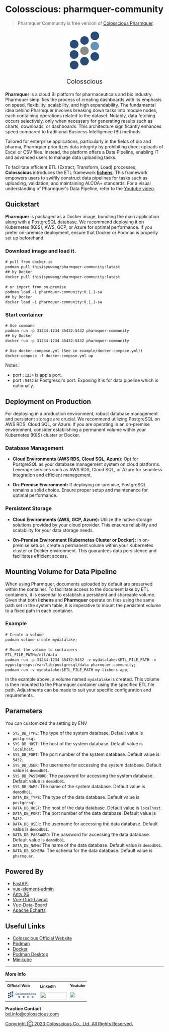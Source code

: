 # Colosscious: pharmquer-community
> Pharmquer Community is free version of [Colosscious Pharmquer](https://www.colosscious.com).  
<div align="center">
<img src="assets/img/colosscious-logo.svg" style="width:128px;"/>
<p style="align:center;font-size:20px" align="center">Colosscious</p>
</div> 

**Pharmquer** is a cloud BI platform for pharmaceuticals and bio industry. 
Pharmquer simplifies the process of creating dashboards with its emphasis on speed, flexibility, scalability, and high expandability. The fundamental idea behind Pharmquer involves breaking down tasks into module nodes, each containing operations related to the dataset. Notably, data fetching occurs selectively, only when necessary for generating results such as charts, downloads, or dashboards. This architecture significantly enhances speed compared to traditional Business Intelligence (BI) methods.

Tailored for enterprise applications, particularly in the fields of bio and pharma, Pharmquer prioritizes data integrity by prohibiting direct uploads of Excel or CSV files. Instead, the platform offers a Data Pipeline, enabling IT and advanced users to manage data uploading tasks.

To facilitate efficient ETL (Extract, Transform, Load) processes, **Colosscious** introduces the ETL framework **[lichens](https://github.com/thisishugow/lichens)**. This framework empowers users to swiftly construct data pipelines for tasks such as uploading, validation, and maintaining ALCOA+ standards. For a visual understanding of Pharmquer's Data Pipeline, refer to the [Youtube video](https://youtu.be/5I82Ajo9d8s?feature=shared).



## Quickstart
**Pharmquer** is packaged as a Docker image, bundling the main application along with a PostgreSQL database. We recommend deploying it on Kubernetes (K8S), AWS, GCP, or Azure for optimal performance. If you prefer on-premise deployment, ensure that Docker or Podman is properly set up beforehand.

### Download image and load it. 
```shell
# pull from docker.io
podman pull thisisyuwang/pharmquer-community:latest
## by Docker
docker pull thisisyuwang/pharmquer-community:latest

# or import from on-premise
podman load -i pharmquer-community:0.1.1-sa
## by Docker
docker load -i pharmquer-community:0.1.1-sa
```

### Start container
```shell
# Use command 
podman run -p 31234:1234 35432:5432 pharmquer-community
## by Docker
docker run -p 31234:1234 35432:5432 pharmquer-community

# Use docker-compose.yml (See in example/docker-compose.yml))
docker-compose -f docker-compose.yml up 
```  
Notes: 
- port `:1234` is app's port. 
- port `:5432` is Postgresql's port. Exposing it is for data pipeline which is optionally.

## Deployment on Production 

For deploying in a production environment, robust database management and persistent storage are crucial. We recommend utilizing PostgreSQL on AWS RDS, Cloud SQL, or Azure. If you are operating in an on-premise environment, consider establishing a permanent volume within your Kubernetes (K8S) cluster or Docker.

### Database Management

- **Cloud Environments (AWS RDS, Cloud SQL, Azure):** Opt for PostgreSQL as your database management system on cloud platforms. Leverage services such as AWS RDS, Cloud SQL, or Azure for seamless integration and efficient management.

- **On-Premise Environment:** If deploying on-premise, PostgreSQL remains a solid choice. Ensure proper setup and maintenance for optimal performance.

### Persistent Storage

- **Cloud Environments (AWS, GCP, Azure):** Utilize the native storage solutions provided by your cloud provider. This ensures reliability and scalability for your data storage needs.

- **On-Premise Environment (Kubernetes Cluster or Docker):** In on-premise setups, create a permanent volume within your Kubernetes cluster or Docker environment. This guarantees data persistence and facilitates efficient access.
  
## Mounting Volume for Data Pipeline
When using Pharmquer, documents uploaded by default are preserved within the container. To facilitate access to the document lake by ETL containers, it is essential to establish a persistent and shareable volume. Given that both **lichens** and **Pharmquer** operate on files using the same path set in the system table, it is imperative to mount the persistent volume to a fixed path in each container.  
### Example 
```shell 
# Create a volume
podman volume create mydatalake;

# Mount the volume to containers
ETL_FILE_PATH=/etl/data
podman run -p 31234:1234 35432:5432 -v mydatalake:$ETL_FILE_PATH -v mypostgrespv:/var/lib/postgresql/data pharmquer-community;  
podman run -v mydatalake:$ETL_FILE_PATH my-lichens-app;  
```
In the example above, a volume named `mydatalake` is created. This volume is then mounted to the Pharmquer container using the specified ETL file path. Adjustments can be made to suit your specific configuration and requirements.

## Parameters
You can customized the setting by ENV   
- `SYS_DB_TYPE`: The type of the system database. Default value is `postgresql`.  
- `SYS_DB_HOST`: The host of the system database. Default value is `localhost`.  
- `SYS_DB_PORT`: The port number of the system database. Default value is `5432`.  
- `SYS_DB_USER`: The username for accessing the system database. Default value is `demodb01`.  
- `SYS_DB_PASSWORD`: The password for accessing the system database. Default value is `demodb01`.  
- `SYS_DB_NAME`: The name of the system database. Default value is `demodb01`.  
- `DATA_DB_TYPE`: The type of the data database. Default value is `postgresql`.  
- `DATA_DB_HOST`: The host of the data database. Default value is `localhost`.  
- `DATA_DB_PORT`: The port number of the data database. Default value is `5432`.  
- `DATA_DB_USER`: The username for accessing the data database. Default value is `demodb01`.  
- `DATA_DB_PASSWORD`: The password for accessing the data database. Default value is `demodb01`.  
- `DATA_DB_NAME`: The name of the data database. Default value is `demodb01`.  
- `DATA_DB_SCHEMA`: The schema for the data database. Default value is `pharmquer`.  


## Powered By
- [FastAPI](https://fastapi.tiangolo.com/)
- [vue-element-admin](https://github.com/PanJiaChen/vue-element-admin)  
- [Antv X6](https://github.com/antvis/X6)  
- [Vue-Grid-Layout](https://jbaysolutions.github.io/vue-grid-layout/)
- [Vue-Data-Board](https://github.com/dongsuo/vue-data-board)  
- [Apache Echarts](https://echarts.apache.org/zh/index.html)
  
## Useful Links
- [Colosscious Official Website](https://www.colosscious.com)
- [Podman](https://podman.io)
- [Docker](https://www.docker.com)
- [Podman Desktop](https://podman-desktop.io)
- [Minikube](https://minikube.sigs.k8s.io)

---
**More Info**
<table style="text-align:left;border-collapse: collapse; background-color: transparent;font-size:12px;">
<tr>
    <th style="padding-right:5px; border: none;">Official Web</th>
    <th style="padding-right:5px; padding-top:8px; border: none;">LinkedIn</th>
    <th style="padding-right:5px; border: none;">Youtube</th>
  </tr>
  <tr>
    <td style="padding-right:5px;border: none;">
      <a href="https://www.colosscious.com" target="_blank">
        <img style="height:27px;" src="assets/img/colosscious-logo_mid.png" />
      </a>
    </td>
    <td style="padding-right:5px;padding-top:8px;border: none;">
      <a href="https://linkedin.com/company/colosscious" target="_blank">
        <img style="height:23px;width:84px;" src="https://content.linkedin.com/content/dam/me/business/en-us/amp/brand-site/v2/bg/LI-Logo.svg.original.svg"/>
      </a>
    </td>
    <td style="padding-right:5px;border: none;">
      <a href="https://www.youtube.com/@ColossciousCoLtd" target="_blank">
        <img style="height:20px;" src="https://www.gstatic.com/youtube/img/branding/youtubelogo/svg/youtubelogo.svg" />
      </a>
    </td>
  </tr>
</table>

**Practice Contact**  
bd.info@colosscious.com 

<u>Copyright Ⓒ 2023 Colosscious Co., Ltd. All Rights Reserved.</u>